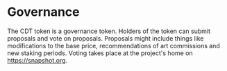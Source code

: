 # Governance

The CDT token is a governance token. Holders of the token can submit proposals and vote on proposals. Proposals might include things like modifications to the base price, recommendations of art commissions and new staking periods. Voting takes place at the project's home on https://snapshot.org.



